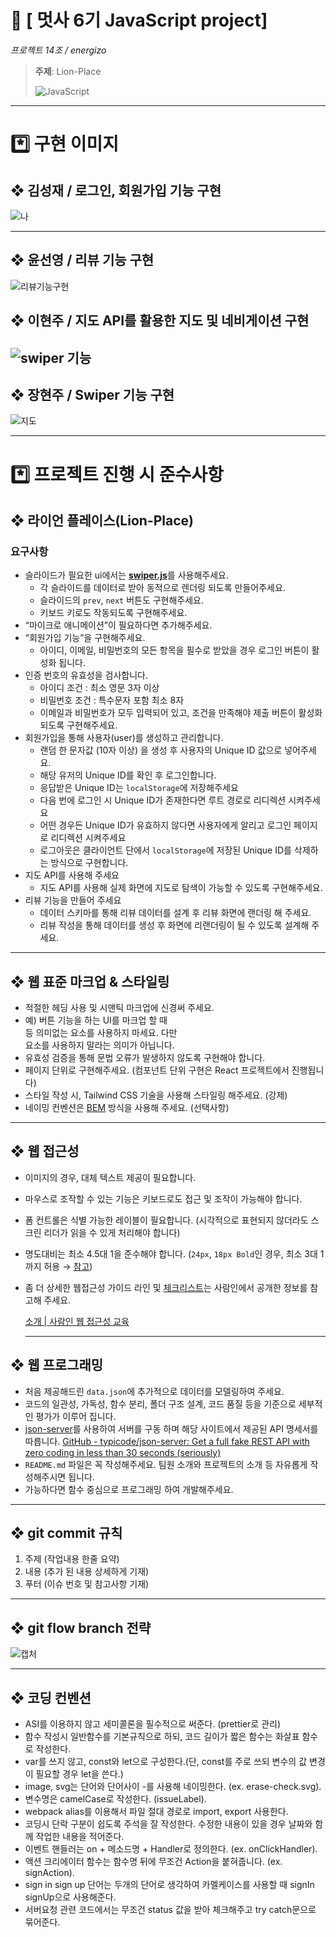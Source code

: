 # 🦁 [ 멋사 6기 JavaScript project]

_프로젝트 14조 / energizo_

> **주제**: Lion-Place
>
> <img alt="JavaScript" src ="https://img.shields.io/badge/JavaScriipt-F7DF1E.svg?&style=for-the-badge&logo=JavaScript&logoColor=black"/>

---

# \*️⃣ 구현 이미지

## ❖ 김성재 / 로그인, 회원가입 기능 구현

![나](https://github.com/energizo/lion-place/assets/134567486/813a29bc-9893-4ecc-883c-b0a2a6290c6f)

---

## ❖ 윤선영 / 리뷰 기능 구현

![리뷰기능구현](https://github.com/energizo/lion-place/assets/134567486/92c831af-b1c1-4f26-ae0c-06b1627a5a0b)

## ❖ 이현주 / 지도 API를 활용한 지도 및 네비게이션 구현

## ![swiper 기능](https://github.com/energizo/lion-place/assets/134567486/e0fe6c2a-4438-45c5-9c47-bc3b71f2d7b1)

## ❖ 장현주 / Swiper 기능 구현

![지도](https://github.com/energizo/lion-place/assets/134567486/996605a1-a458-49a4-b57f-636b9ebabcf3)

---

# \*️⃣ 프로젝트 진행 시 준수사항

## ❖ 라이언 플레이스(Lion-Place)

### 요구사항

- 슬라이드가 필요한 ui에서는 [**swiper.js**](https://swiperjs.com/)를 사용해주세요.
  - 각 슬라이드를 데이터로 받아 동적으로 렌더링 되도록 만들어주세요.
  - 슬라이드의 `prev`, `next` 버튼도 구현해주세요.
  - 키보드 키로도 작동되도록 구현해주세요.
- “마이크로 애니메이션”이 필요하다면 추가해주세요.
- “회원가입 기능”을 구현해주세요.
  - 아이디, 이메일, 비밀번호의 모든 항목을 필수로 받았을 경우 로그인 버튼이 활성화 됩니다.
- 인증 번호의 유효성을 검사합니다.
  - 아이디 조건 : 최소 영문 3자 이상
  - 비밀번호 조건 : 특수문자 포함 최소 8자
  - 이메일과 비밀번호가 모두 입력되어 있고, 조건을 만족해야 제출 버튼이 활성화 되도록 구현해주세요.
- 회원가입을 통해 사용자(user)를 생성하고 관리합니다.
  - 랜덤 한 문자값 (10자 이상) 을 생성 후 사용자의 Unique ID 값으로 넣어주세요.
  - 해당 유저의 Unique ID를 확인 후 로그인합니다.
  - 응답받은 Unique ID는 `localStorage`에 저장해주세요
  - 다음 번에 로그인 시 Unique ID가 존재한다면 루트 경로로 리디렉션 시켜주세요
  - 어떤 경우든 Unique ID가 유효하지 않다면 사용자에게 알리고 로그인 페이지로 리디렉션 시켜주세요
  - 로그아웃은 클라이언트 단에서 `localStorage`에 저장된 Unique ID를 삭제하는 방식으로 구현합니다.
- 지도 API를 사용해 주세요
  - 지도 API를 사용해 실제 화면에 지도로 탐색이 가능할 수 있도록 구현해주세요.
- 리뷰 기능을 만들어 주세요
  - 데이터 스키마를 통해 리뷰 데이터를 설계 후 리뷰 화면에 랜더링 해 주세요.
  - 리뷰 작성을 통해 데이터를 생성 후 화면에 리랜더링이 될 수 있도록 설계해 주세요.

---

## ❖ 웹 표준 마크업 & 스타일링

- 적절한 헤딩 사용 및 시맨틱 마크업에 신경써 주세요.
- 예) 버튼 기능을 하는 UI를 마크업 할 때 <div> 등 의미없는 요소를 사용하지 마세요.
  다만 <div> 요소를 사용하지 말라는 의미가 아닙니다.
- 유효성 검증을 통해 문법 오류가 발생하지 않도록 구현해야 합니다.
- 페이지 단위로 구현해주세요. (컴포넌트 단위 구현은 React 프로젝트에서 진행됩니다)
- 스타일 작성 시, Tailwind CSS 기술을 사용해 스타일링 해주세요. (강제)
- 네이밍 컨벤션은 [BEM](https://getbem.com/) 방식을 사용해 주세요. (선택사항)

---

## ❖ 웹 접근성

- 이미지의 경우, 대체 텍스트 제공이 필요합니다.
- 마우스로 조작할 수 있는 기능은 키보드로도 접근 및 조작이 가능해야 합니다.
- 폼 컨트롤은 식별 가능한 레이블이 필요합니다.
  (시각적으로 표현되지 않더라도 스크린 리더가 읽을 수 있게 처리해야 합니다)
- 명도대비는 최소 4.5대 1을 준수해야 합니다. (`24px`, `18px Bold`인 경우, 최소 3대 1까지 허용 → [참고](https://www.w3.org/TR/WCAG22/#contrast-minimum))
- 좀 더 상세한 웹접근성 가이드 라인 및 [체크리스트](https://www.notion.so/32d50962016c4c90a04c8447298434fc?pvs=21)는 사람인에서 공개한 정보를 참고해 주세요.

  [소개 | 사람인 웹 접근성 교육](https://saramin.github.io/a11y)

  ***

## ❖ 웹 프로그래밍

- 처음 제공해드린 `data.json`에 추가적으로 데이터를 모델링하여 주세요.
- 코드의 일관성, 가독성, 함수 분리, 폴더 구조 설계, 코드 품질 등을 기준으로 세부적인 평가가 이루어 집니다.
- [json-server](https://github.com/typicode/json-server)를 사용하여 서버를 구동 하며 해당 사이트에서 제공된 API 명세서를 따릅니다.
  [GitHub - typicode/json-server: Get a full fake REST API with zero coding in less than 30 seconds (seriously)](https://github.com/typicode/json-server)
- `README.md` 파일은 꼭 작성해주세요. 팀원 소개와 프로젝트의 소개 등 자유롭게 작성해주시면 됩니다.
- 가능하다면 함수 중심으로 프로그래밍 하여 개발해주세요.

---

## ❖ git commit 규칙

1. 주제 (작업내용 한줄 요약)
2. 내용 (추가 된 내용 상세하게 기재)
3. 푸터 (이슈 번호 및 참고사항 기재)

---

## ❖ git flow branch 전략

![캡처](https://github.com/energizo/lion-place/assets/134567486/9330e33a-7d66-4881-b986-caf60a30c1a1)

---

## ❖ 코딩 컨벤션

- ASI를 이용하지 않고 세미콜론을 필수적으로 써준다. (prettier로 관리)
- 함수 작성시 일반함수를 기본규칙으로 하되, 코드 길이가 짧은 함수는 화살표 함수로 작성한다.
- var를 쓰지 않고, const와 let으로 구성한다.(단, const를 주로 쓰되 변수의 값 변경이 필요할 경우 let을 쓴다.)
- image, svg는 단어와 단어사이 -를 사용해 네이밍한다. (ex. erase-check.svg).
- 변수명은 camelCase로 작성한다. (issueLabel).
- webpack alias를 이용해서 파일 절대 경로로 import, export 사용한다.
- 코딩시 단락 구분이 쉽도록 주석을 잘 작성한다. 수정한 내용이 있을 경우 날짜와 함께 작업한 내용을 적어준다.
- 이벤트 핸들러는 on + 메소드명 + Handler로 정의한다. (ex. onClickHandler).
- 액션 크리에이터 함수는 함수명 뒤에 무조건 Action을 붙혀줍니다. (ex. signAction).
- sign in sign up 단어는 두개의 단어로 생각하여 카멜케이스를 사용할 때 signIn signUp으로 사용해준다.
- 서버요청 관련 코드에서는 무조건 status 값을 받아 체크해주고 try catch문으로 묶어준다.









